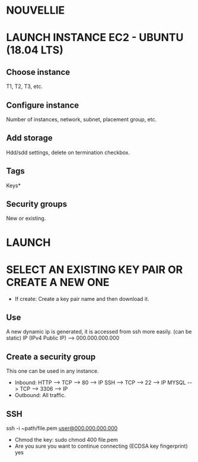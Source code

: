 ###### ######
# NOUVELLIE
###### ######

# LAUNCH INSTANCE EC2 - UBUNTU (18.04 LTS)

## Choose instance ##
T1, T2, T3, etc.

## Configure instance ##
Number of instances, network, subnet, placement group, etc.

## Add storage ##
Hdd/sdd settings, delete on termination checkbox.

## Tags ##
Keys*

## Security groups ##
New or existing.


# LAUNCH #

# SELECT AN EXISTING KEY PAIR OR CREATE A NEW ONE
* If create:
Create a key pair name and then download it.

## Use ##

A new dynamic ip is generated, it is accessed from ssh more easily. (can be static)
IP (IPv4 Public IP) --> 000.000.000.000

## Create a security group ##
This one can be used in any instance.
* Inbound:
HTTP  -->  TCP  -->  80  --> IP
SSH   -->  TCP  -->  22  --> IP
MYSQL -->  TCP  --> 3306 --> IP
* Outbound:
All traffic.

## SSH ## 
ssh -i ~path/file.pem user@000.000.000.000
* Chmod the key:
sudo chmod 400 file.pem
* Are you sure you want to continue connecting (ECDSA key fingerprint)
yes